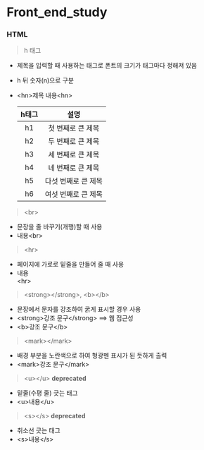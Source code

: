 # Front_end_study

### HTML

> h 태그
+ 제목을 입력할 때 사용하는 태그로 폰트의 크기가 태그마다 정해져 있음
+ h 뒤 숫자(n)으로 구분
+ \<hn\>제목 내용\<hn\>

  |h태그|설명|
  |:-----:|:-----:|
  |h1|첫 번째로 큰 제목|
  |h2|두 번째로 큰 제목|
  |h3|세 번째로 큰 제목|
  |h4|네 번째로 큰 제목|
  |h5|다섯 번째로 큰 제목|
  |h6|여섯 번째로 큰 제목|
  
  
> <br\>
+ 문장을 줄 바꾸기(개행)할 때 사용
+ 내용\<br\>

> <hr\>
+ 페이지에 가로로 밑줄을 만들어 줄 때 사용
+ 내용  
<hr\>

> <strong\></strong\>, <b\></b\>
+ 문장에서 문자를 강조하여 굵게 표시할 경우 사용
+ <strong\>강조 문구</strong\> ==\> 웹 접근성
+ <b\>강조 문구</b\>

> <mark\></mark\>
+ 배경 부분을 노란색으로 하여 형광펜 표시가 된 듯하게 출력
+ <mark\>강조 문구</mark\>

> <u\></u\> **deprecated**
+ 밑줄(수평 줄) 긋는 태그
+ <u\>내용</u\>

> <s\></s\> **deprecated**
+ 취소선 긋는 태그
+ <s\>내용</s\>

> 
